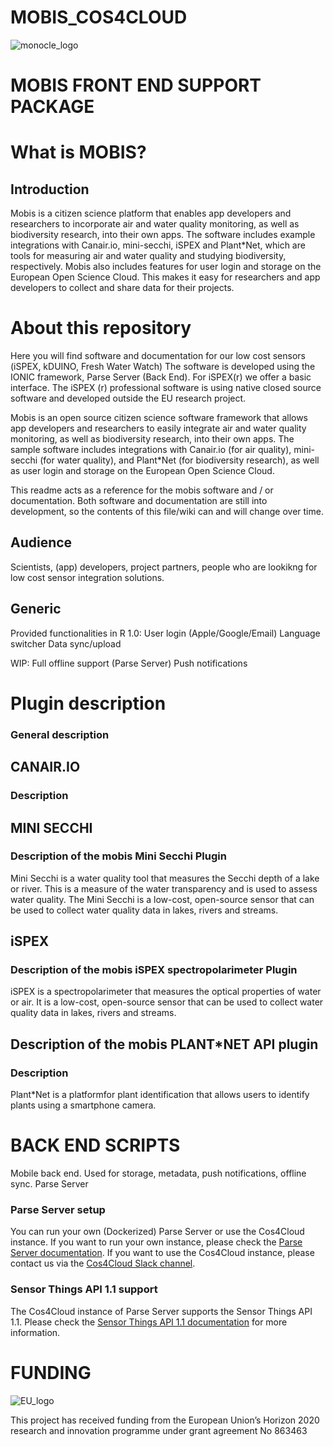 # MOBIS_COS4CLOUD
![monocle_logo](https://cos4cloud-eosc.eu/wp-content/uploads/2020/07/logo-cos4cloud-middle.png)


# MOBIS FRONT END SUPPORT PACKAGE


# What is MOBIS?


## Introduction
Mobis is a citizen science platform that enables app developers and researchers to incorporate air and water quality monitoring, as well as biodiversity research, into their own apps. The software includes example integrations with Canair.io, mini-secchi, iSPEX and Plant*Net, which are tools for measuring air and water quality and studying biodiversity, respectively. 
Mobis also includes features for user login and storage on the European Open Science Cloud. This makes it easy for researchers and app developers to collect and share data for their projects.


# About this repository

Here you will find software and documentation for our low cost sensors (iSPEX, kDUINO, Fresh Water Watch)
The software is developed using the IONIC framework, Parse Server (Back End). 
For iSPEX(r) we offer a basic interface. The iSPEX (r) professional software is using native closed source software and developed outside the EU research project. 


Mobis is an open source citizen science software framework that allows app developers and researchers to easily integrate air and water quality monitoring, as well as biodiversity research, into their own apps. 
The sample software includes integrations with Canair.io (for air quality), mini-secchi (for water quality), and Plant*Net (for biodiversity research), as well as user login and storage on the European Open Science Cloud.

This readme acts as a reference for the mobis  software and / or documentation. Both software and documentation are still into development, so the contents of this file/wiki can and will change over time.


## Audience
Scientists,  (app) developers,  project partners, people who are lookikng for low cost sensor integration solutions.


## Generic
Provided functionalities in R 1.0: 
User login (Apple/Google/Email)
Language switcher
Data sync/upload

WIP:
Full offline support (Parse Server)
Push notifications

# Plugin description
### General description

## CANAIR.IO
### Description 

## MINI SECCHI
### Description of the mobis Mini Secchi Plugin
Mini Secchi is a water quality tool that measures the Secchi depth of a lake or river. This is a measure of the water transparency and is used to assess water quality. The Mini Secchi is a low-cost, open-source sensor that can be used to collect water quality data in lakes, rivers and streams.

## iSPEX
### Description of the mobis iSPEX spectropolarimeter Plugin

iSPEX is a spectropolarimeter that measures the optical properties of water or air. It is a low-cost, open-source sensor that can be used to collect water quality data in lakes, rivers and streams. 


##  Description of the mobis PLANT*NET API plugin
### Description 
Plant*Net is a platformfor plant identification
that allows users to identify plants using a smartphone camera.

# BACK END SCRIPTS

Mobile back end. Used for storage, metadata, push notifications, offline sync.
Parse Server 

### Parse Server setup
You can run your own (Dockerized) Parse Server or use the Cos4Cloud instance. 
If you want to run your own instance, please check the [Parse Server documentation](https://docs.parseplatform.org/parse-server/guide/). 
If you want to use the Cos4Cloud instance, please contact us via the [Cos4Cloud Slack channel](https://join.slack.com/t/cos4cloud/shared_invite/zt-8q3vzq1p-7b3hGdYk8jvRyRJd1Nn9gg). 


### Sensor Things API 1.1 support
The Cos4Cloud instance of Parse Server supports the Sensor Things API 1.1. 
Please check the [Sensor Things API 1.1 documentation](https://developers.sensorup.com/docs/#section/Introduction) for more information.

# FUNDING

![EU_logo](https://cos4cloud-eosc.eu/wp-content/uploads/2020/07/logo-eu.png)

This project has received funding from the European Union’s Horizon 2020 research and innovation programme under grant agreement No 863463



